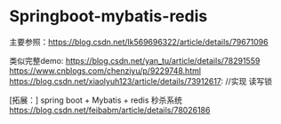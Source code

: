 # Springboot-mybatis-redis

主要参照：https://blog.csdn.net/lk569696322/article/details/79671096


类似完整demo: 
https://blog.csdn.net/yan_tu/article/details/78291559
    https://www.cnblogs.com/chenziyu/p/9229748.html
    https://blog.csdn.net/xiaolyuh123/article/details/73912617:  //实现 读写锁

[拓展：] 
spring boot + Mybatis + redis 秒杀系统
    https://blog.csdn.net/feibabm/article/details/78026186
    


